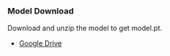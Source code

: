 ### Model Download

Download and unzip the model to get model.pt.

- [Google Drive](https://drive.google.com/file/d/1ZOJwRK-GW3ndgKpIRjQOBHUoIBlb_bay/view?usp=sharing)